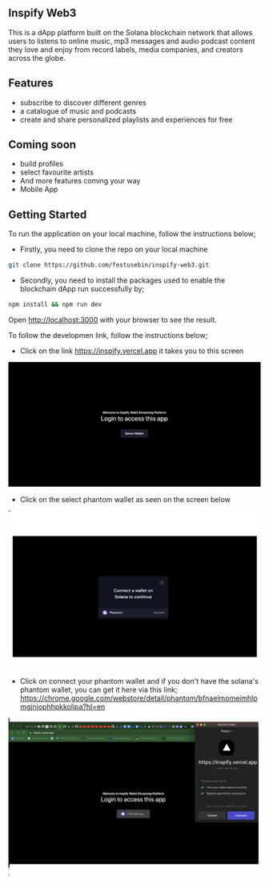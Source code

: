 ## Inspify Web3

This is a dApp platform built on the Solana blockchain network that allows users to listens to online music, mp3 messages and audio podcast content they love and enjoy from record labels, media companies, and creators across the globe.


## Features

- subscribe to discover different genres 
- a catalogue of music and podcasts
- create and share personalized playlists and experiences for free

## Coming soon

- build profiles
- select favourite artists
- And more features coming your way
- Mobile App


## Getting Started

To run the application on your local machine, follow the instructions below;

- Firstly, you need to clone the repo on your local machine

```bash
git clone https://github.com/festusebin/inspify-web3.git
```

- Secondly, you need to install the packages used to enable the blockchain dApp run successfully by;

```bash
npm install && npm run dev
```

Open [http://localhost:3000](http://localhost:3000) with your browser to see the result.

To follow the developmen link, follow the instructions below;
- Click on the link https://inspify.vercel.app it takes you to this screen

![Home Screen](assets/preview/1.png)

- Click on the select phantom wallet as seen on the screen below

![Wallet Screen](assets/preview/2.png)

- Click on connect your phantom wallet and if you don't have the solana's phantom wallet, you can get it here via this link; https://chrome.google.com/webstore/detail/phantom/bfnaelmomeimhlpmgjnjophhpkkoljpa?hl=en

![Wallet Popup](assets/preview/3.png)